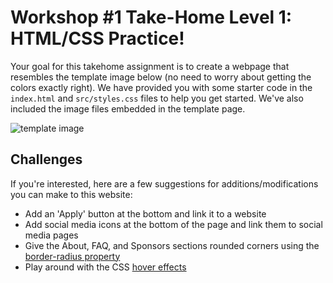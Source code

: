 # Workshop #1 Take-Home Level 1: HTML/CSS Practice!

Your goal for this takehome assignment is to create a webpage that resembles the template image below (no need to worry about getting the colors exactly right). We have provided you with some starter code in the `index.html` and `src/styles.css` files to help you get started. We've also included the image files embedded in the template page.

![template image](https://github.com/VH-Mentorship/CSS-Template-Website/blob/main/css_template.png?raw=true)

## Challenges
If you're interested, here are a few suggestions for additions/modifications you can make to this website:
* Add an 'Apply' button at the bottom and link it to a website
* Add social media icons at the bottom of the page and link them to social media pages
* Give the About, FAQ, and Sponsors sections rounded corners using the [border-radius property](https://www.w3schools.com/css/css3_borders.asp)
* Play around with the CSS [hover effects](https://www.w3schools.com/csSref/sel_hover.asp)
